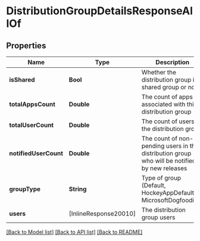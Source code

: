 # DistributionGroupDetailsResponseAllOf

## Properties
Name | Type | Description | Notes
------------ | ------------- | ------------- | -------------
**isShared** | **Bool** | Whether the distribution group is shared group or not | [optional] 
**totalAppsCount** | **Double** | The count of apps associated with this distribution group | [optional] 
**totalUserCount** | **Double** | The count of users in the distribution group | [optional] 
**notifiedUserCount** | **Double** | The count of non-pending users in the distribution group who will be notified by new releases | [optional] 
**groupType** | **String** | Type of group (Default, HockeyAppDefault or MicrosoftDogfooding) | [optional] 
**users** | [InlineResponse20010] | The distribution group users | [optional] 

[[Back to Model list]](../README.md#documentation-for-models) [[Back to API list]](../README.md#documentation-for-api-endpoints) [[Back to README]](../README.md)


